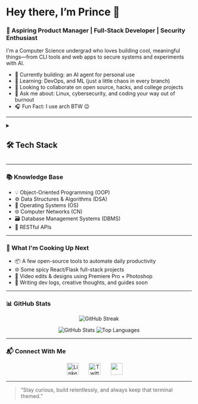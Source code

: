 # Hey there, I’m Prince 👋

### 🚀 Aspiring Product Manager | Full-Stack Developer | Security Enthusiast

I'm a Computer Science undergrad who loves building cool, meaningful things—from CLI tools and web apps to secure systems and experiments with AI.

- 🔭 Currently building: an AI agent for personal use
- 🌱 Learning: DevOps, and ML (just a little chaos in every branch)
- 👯 Looking to collaborate on open source, hacks, and college projects
- 💬 Ask me about: Linux, cybersecurity, and coding your way out of burnout
- 🎧 Fun Fact: I use arch BTW 😉

---

<details>
  <summary><h2>🛠️ Tech Stack</h2></summary>

  <!-- Inspired by badge styling, all links/logos customized manually -->

  <h3>👨‍💻 Programming & Markup Languages</h3>
  <p>
    <img alt="Python" src="https://img.shields.io/badge/Python-14354C.svg?logo=python&logoColor=white" />
    <img alt="C" src="https://img.shields.io/badge/C-00599C.svg?logo=c&logoColor=white" />
    <img alt="C++" src="https://img.shields.io/badge/C++-004482.svg?logo=cplusplus&logoColor=white" />
    <img alt="TypeScript" src="https://img.shields.io/badge/TypeScript-3178C6.svg?logo=typescript&logoColor=white" />
    <img alt="SQL" src="https://img.shields.io/badge/SQL-4479A1.svg?logo=postgresql&logoColor=white" />
    <img alt="HTML" src="https://img.shields.io/badge/HTML-E34F26.svg?logo=html5&logoColor=white" />
    <img alt="CSS" src="https://img.shields.io/badge/CSS-1572B6.svg?logo=css3&logoColor=white" />
    <img alt="PHP" src="https://img.shields.io/badge/PHP-777BB4.svg?logo=php&logoColor=white" />
  </p>

  <h3>🧰 Frameworks & Libraries</h3>
  <p>
    <img alt="React" src="https://img.shields.io/badge/React-20232A.svg?logo=react&logoColor=61DAFB" />
    <img alt="Node.js" src="https://img.shields.io/badge/Node.js-339933.svg?logo=nodedotjs&logoColor=white" />
    <img alt="Express.js" src="https://img.shields.io/badge/Express.js-000000.svg?logo=express&logoColor=white" />
    <img alt="Tailwind CSS" src="https://img.shields.io/badge/Tailwind_CSS-06B6D4.svg?logo=tailwindcss&logoColor=white" />
    <img alt="Bootstrap" src="https://img.shields.io/badge/Bootstrap-7952B3.svg?logo=bootstrap&logoColor=white" />
    <img alt="Pandas" src="https://img.shields.io/badge/Pandas-150458.svg?logo=pandas&logoColor=white" />
    <img alt="NumPy" src="https://img.shields.io/badge/NumPy-013243.svg?logo=numpy&logoColor=white" />
    <img alt="scikit-learn" src="https://img.shields.io/badge/scikit--learn-F7931E.svg?logo=scikit-learn&logoColor=white" />
    <img alt="Matplotlib" src="https://img.shields.io/badge/Matplotlib-11557C.svg?logo=matplotlib&logoColor=white" />
    <img alt="Seaborn" src="https://img.shields.io/badge/Seaborn-378BBA.svg?logo=seaborn&logoColor=white" />
    <img alt="Streamlit" src="https://img.shields.io/badge/Streamlit-FF4B4B.svg?logo=streamlit&logoColor=white" />
    <img alt="Flask" src="https://img.shields.io/badge/Flask-000000.svg?logo=flask&logoColor=white" />
    <img alt="FastAPI" src="https://img.shields.io/badge/FastAPI-009688.svg?logo=fastapi&logoColor=white" />
    <img alt="TensorFlow" src="https://img.shields.io/badge/TensorFlow-FF6F00.svg?logo=tensorflow&logoColor=white" />
    <img alt="PyTorch" src="https://img.shields.io/badge/PyTorch-EE4C2C.svg?logo=pytorch&logoColor=white" />
  </p>

  <h3>🗄️ Databases & Cloud Hosting</h3>
  <p>
    <img alt="PostgreSQL" src="https://img.shields.io/badge/PostgreSQL-336791.svg?logo=postgresql&logoColor=white" />
    <img alt="MongoDB" src="https://img.shields.io/badge/MongoDB-47A248.svg?logo=mongodb&logoColor=white" />
    <img alt="SQLite" src="https://img.shields.io/badge/SQLite-003B57.svg?logo=sqlite&logoColor=white" />
    <img alt="Docker" src="https://img.shields.io/badge/Docker-2496ED.svg?logo=docker&logoColor=white" />
    <img alt="Vercel" src="https://img.shields.io/badge/VERCEL-000000.svg?logo=vercel&logoColor=white" />
  </p>

  <h3>🧪 Tools, IDEs & Platforms</h3>
  <p>
    <img alt="Git" src="https://img.shields.io/badge/Git-F05032.svg?logo=git&logoColor=white" />
    <img alt="GitHub" src="https://img.shields.io/badge/GitHub-181717.svg?logo=github&logoColor=white" />
    <img alt="VS Code" src="https://img.shields.io/badge/VS_Code-007ACC.svg?logo=visual-studio-code&logoColor=white" />
    <img alt="Postman" src="https://img.shields.io/badge/Postman-FF6C37.svg?logo=postman&logoColor=white" />
    <img alt="Linux" src="https://img.shields.io/badge/Linux-FCC624.svg?logo=linux&logoColor=black" />
    <img alt="Bash" src="https://img.shields.io/badge/Bash-4EAA25.svg?logo=gnubash&logoColor=white" />
    <img alt="Excel" src="https://img.shields.io/badge/Excel-217346.svg?logo=microsoft-excel&logoColor=white" />
  </p>

  
  <h3>🎨 Creative & Visual Tools</h3>
  <p>
    <img src="https://img.shields.io/badge/Adobe%20Photoshop-31A8FF?logo=adobephotoshop&logoColor=white" />
    <img alt="Premiere Pro" src="https://img.shields.io/badge/PREMIERE%20PRO-9999FF.svg?logo=Adobe-Premiere-Pro&logoColor=white" />
    <img alt="After Effects" src="https://img.shields.io/badge/AFTER%20EFFECTS-9999FF.svg?logo=Adobe-After-Effects&logoColor=white" />
    <img alt="Audacity" src="https://img.shields.io/badge/AUDACITY-0000CC.svg?logo=audacity&logoColor=white" />
    <img alt="Figma" src="https://img.shields.io/badge/FIGMA-F24E1E.svg?logo=figma&logoColor=white" />
    <img alt="Canva" src="https://img.shields.io/badge/CANVA-00C4CC.svg?logo=canva&logoColor=white" />
    <img alt="Photopea" src="https://img.shields.io/badge/PHOTOPEA-18A497.svg?logo=photopea&logoColor=white" />
    <img alt="OBS Studio" src="https://img.shields.io/badge/OBS%20STUDIO-302E31.svg?logo=obs-studio&logoColor=white" />
  </p>
</details>

---

### 📚 Knowledge Base
- 💡 Object-Oriented Programming (OOP)  
- ⚙️ Data Structures & Algorithms (DSA)  
- 🧵 Operating Systems (OS)  
- 🌐 Computer Networks (CN)  
- 🗃️ Database Management Systems (DBMS)  
- 🧩 RESTful APIs  

---

### 🚀 What I'm Cooking Up Next

- 📦 A few open-source tools to automate daily productivity
- 🌐 Some spicy React/Flask full-stack projects
- 🎥 Video edits & designs using Premiere Pro + Photoshop
- 💭 Writing dev logs, creative thoughts, and guides soon

---

### 📊 GitHub Stats

  <p align="center"> <img src="https://github-readme-streak-stats.herokuapp.com?user=Prince1Github&theme=tokyonight&hide_border=true&date_format=j%20M%5B%20Y%5D" alt="GitHub Streak" /> </p>
<p align="center">
  
  <img src="https://github-readme-stats.vercel.app/api?username=Prince1Github&show_icons=true&theme=tokyonight&hide_border=true" alt="GitHub Stats" />
  <img src="https://github-readme-stats.vercel.app/api/top-langs/?username=Prince1Github&layout=compact&theme=tokyonight&hide_border=true" alt="Top Languages" />
  
</p>


---

### 📬 Connect With Me

<p align="center">
  <a href="https://www.linkedin.com/in/prince-lenka/"><img width="32px" alt="LinkedIn" title="LinkedIn" src="https://i.imgur.com/yRpa1dQ.png"/></a>
  &#8287;&#8287;&#8287;&#8287;&#8287;
  <a href="https://twitter.com/princeL505"><img width="32px" alt="Twitter" title="Twitter" src="https://i.imgur.com/AixJgnm.png"/></a>
  &#8287;&#8287;&#8287;&#8287;&#8287;
  <a href="https://discord.gg/742039657738666083" alt="Discord" title="Dev Pro Tips Discord Server"><img width="32px" src="https://i.imgur.com/OViZO8J.png"/></a>
  &#8287;&#8287;&#8287;&#8287;&#8287;

---

> “Stay curious, build relentlessly, and always keep that terminal themed.”
